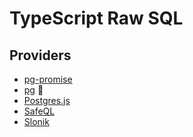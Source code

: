 # TypeScript Raw SQL

## Providers

- [pg-promise](https://github.com/vitaly-t/pg-promise)
- [pg](https://github.com/brianc/node-postgres) 🌟
- [Postgres.js](https://github.com/porsager/postgres)
- [SafeQL](https://github.com/ts-safeql/safeql)
- [Slonik](/slonik.md)
